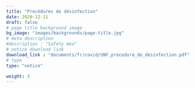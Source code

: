 ```yaml
---
title: "Procédures de désinfection"
date: 2020-12-11
draft: false
# page title background image
bg_image: "images/backgrounds/page-title.jpg"
# meta description
#description : "Safety mea"
# notice download link
download_link : "documents/fr/covid/UNF_procedure_de_desinfection.pdf"
# type
type: "notice"

weight: 3
---
```

